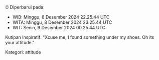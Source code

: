 ⏰ Diperbarui pada:
- WIB: Minggu, 8 Desember 2024 22.25.44 UTC
- WITA: Minggu, 8 Desember 2024 23.25.44 UTC
- WIT: Senin, 9 Desember 2024 00.25.44 UTC

Kutipan Inspiratif:
"Xcuse me, I found something under my shoes. Oh its your attitude."


Kategori: attitude

